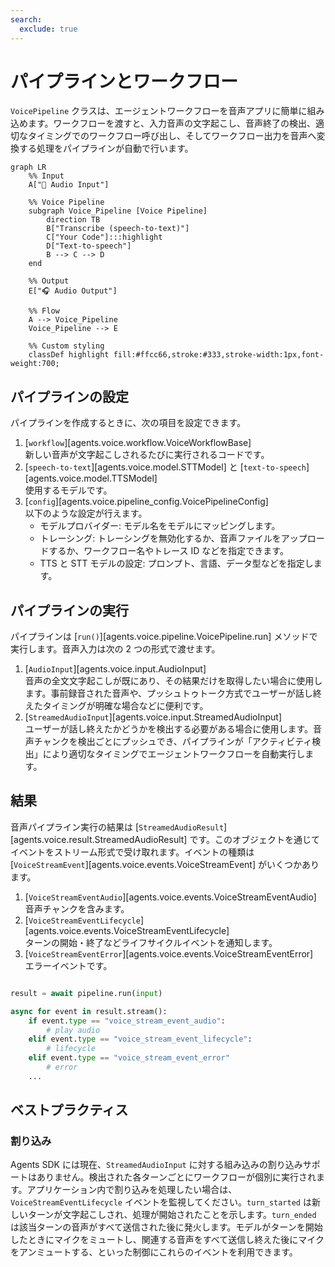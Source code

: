 ```yaml
---
search:
  exclude: true
---
```

# パイプラインとワークフロー

` VoicePipeline ` クラスは、エージェントワークフローを音声アプリに簡単に組み込めます。ワークフローを渡すと、入力音声の文字起こし、音声終了の検出、適切なタイミングでのワークフロー呼び出し、そしてワークフロー出力を音声へ変換する処理をパイプラインが自動で行います。

```mermaid
graph LR
    %% Input
    A["🎤 Audio Input"]

    %% Voice Pipeline
    subgraph Voice_Pipeline [Voice Pipeline]
        direction TB
        B["Transcribe (speech-to-text)"]
        C["Your Code"]:::highlight
        D["Text-to-speech"]
        B --> C --> D
    end

    %% Output
    E["🎧 Audio Output"]

    %% Flow
    A --> Voice_Pipeline
    Voice_Pipeline --> E

    %% Custom styling
    classDef highlight fill:#ffcc66,stroke:#333,stroke-width:1px,font-weight:700;

```

## パイプラインの設定

パイプラインを作成するときに、次の項目を設定できます。

1. [`workflow`][agents.voice.workflow.VoiceWorkflowBase]  
   新しい音声が文字起こしされるたびに実行されるコードです。  
2. [`speech-to-text`][agents.voice.model.STTModel] と [`text-to-speech`][agents.voice.model.TTSModel]  
   使用するモデルです。  
3. [`config`][agents.voice.pipeline_config.VoicePipelineConfig]  
   以下のような設定が行えます。  
   - モデルプロバイダー: モデル名をモデルにマッピングします。  
   - トレーシング: トレーシングを無効化するか、音声ファイルをアップロードするか、ワークフロー名やトレース ID などを指定できます。  
   - TTS と STT モデルの設定: プロンプト、言語、データ型などを指定します。  

## パイプラインの実行

パイプラインは [`run()`][agents.voice.pipeline.VoicePipeline.run] メソッドで実行します。音声入力は次の 2 つの形式で渡せます。

1. [`AudioInput`][agents.voice.input.AudioInput]  
   音声の全文文字起こしが既にあり、その結果だけを取得したい場合に使用します。事前録音された音声や、プッシュトゥトーク方式でユーザーが話し終えたタイミングが明確な場合などに便利です。  
2. [`StreamedAudioInput`][agents.voice.input.StreamedAudioInput]  
   ユーザーが話し終えたかどうかを検出する必要がある場合に使用します。音声チャンクを検出ごとにプッシュでき、パイプラインが「アクティビティ検出」により適切なタイミングでエージェントワークフローを自動実行します。  

## 結果

音声パイプライン実行の結果は [`StreamedAudioResult`][agents.voice.result.StreamedAudioResult] です。このオブジェクトを通じてイベントをストリーム形式で受け取れます。イベントの種類は [`VoiceStreamEvent`][agents.voice.events.VoiceStreamEvent] がいくつかあります。

1. [`VoiceStreamEventAudio`][agents.voice.events.VoiceStreamEventAudio]  
   音声チャンクを含みます。  
2. [`VoiceStreamEventLifecycle`][agents.voice.events.VoiceStreamEventLifecycle]  
   ターンの開始・終了などライフサイクルイベントを通知します。  
3. [`VoiceStreamEventError`][agents.voice.events.VoiceStreamEventError]  
   エラーイベントです。  

```python

result = await pipeline.run(input)

async for event in result.stream():
    if event.type == "voice_stream_event_audio":
        # play audio
    elif event.type == "voice_stream_event_lifecycle":
        # lifecycle
    elif event.type == "voice_stream_event_error"
        # error
    ...
```

## ベストプラクティス

### 割り込み

Agents SDK には現在、` StreamedAudioInput ` に対する組み込みの割り込みサポートはありません。検出された各ターンごとにワークフローが個別に実行されます。アプリケーション内で割り込みを処理したい場合は、` VoiceStreamEventLifecycle ` イベントを監視してください。` turn_started ` は新しいターンが文字起こしされ、処理が開始されたことを示します。` turn_ended ` は該当ターンの音声がすべて送信された後に発火します。モデルがターンを開始したときにマイクをミュートし、関連する音声をすべて送信し終えた後にマイクをアンミュートする、といった制御にこれらのイベントを利用できます。